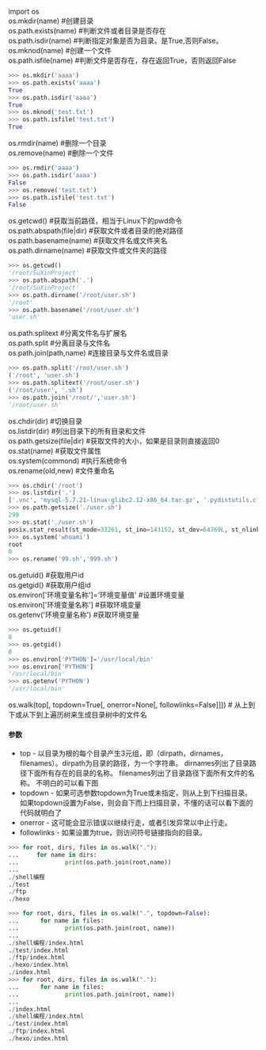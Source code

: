 import os  
os.mkdir(name)   #创建目录  
os.path.exists(name)   #判断文件或者目录是否存在  
os.path.isdir(name)     #判断指定对象是否为目录。是True,否则False。  
os.mknod(name)    #创建一个文件  
os.path.isfile(name)   #判断文件是否存在，存在返回True，否则返回False  
```python
>>> os.mkdir('aaaa')
>>> os.path.exists('aaaa')
True
>>> os.path.isdir('aaaa')
True
>>> os.mknod('test.txt')
>>> os.path.isfile('test.txt')
True
```
os.rmdir(name)     #删除一个目录  
os.remove(name) #删除一个文件  
```python
>>> os.rmdir('aaaa')
>>> os.path.isdir('aaaa')
False
>>> os.remove('test.txt')
>>> os.path.isfile('test.txt')
False
```
os.getcwd()   #获取当前路径，相当于Linux下的pwd命令  
os.path.abspath(file|dir)   #获取文件或者目录的绝对路径  
os.path.basename(name)  #获取文件名或文件夹名  
os.path.dirname(name)   #获取文件或文件夹的路径  
```python
>>> os.getcwd()
'/root/SuXinProject'
>>> os.path.abspath('.')
'/root/SuXinProject'
>>> os.path.dirname('/root/user.sh')
'/root'
>>> os.path.basename('/root/user.sh')
'user.sh'
```
os.path.splitext      #分离文件名与扩展名  
os.path.split     #分离目录与文件名  
os.path.join(path,name)   #连接目录与文件名或目录  
```python
>>> os.path.split('/root/user.sh')
('/root', 'user.sh')
>>> os.path.splitext('/root/user.sh')
('/root/user', '.sh')
>>> os.path.join('/root/','user.sh')
'/root/user.sh'
```
os.chdir(dir)   #切换目录  
os.listdir(dir)   #列出目录下的所有目录和文件  
os.path.getsize(file|dir)    #获取文件的大小，如果是目录则直接返回0  
os.stat(name)    #获取文件属性  
os.system(commond)   #执行系统命令  
os.rename(old,new)    #文件重命名  
```python
>>> os.chdir('/root')
>>> os.listdir('.')
['.vnc', 'mysql-5.7.21-linux-glibc2.12-x86_64.tar.gz', '.pydistutils.cfg', '.cache', '.git', 'file', '.mozilla', '.rnd', 'GUESS', 'Music', 'run.sh', '.finalshell', '.viminfy.tmp', '.config', 'docker-logspout-elk', 'Desktop', 'sed.txt', '100oush.sh', 'pid2.txt', '.cshrc', 'mynginx', '.bash_profile', 'etcd', 'sh.txt', 'oushu.sh', '.docker', '.viminfx.tmp', 'pid.sh', 'test', '.pycharm_helpers', 'user.sh', 'net', 'jiujiu.sh', '.dbus', 'sum100.sh', '.ssh', '.bashrc', 'LinEnum', 'sysinfo.sh', '.esd_auth', 'for100oushu.sh', 'pid1.txt', '.local', 'SuXinProject', 'phone.sh', '.ansible', '.viminfz.tmp', 'Documents', '.viminfo.tmp', 'study', '.ICEauthority', 'Pictures', 'for99.sh', '.bash_logout', '.pid.sh.swp', 'qiuhe.sh', 'pid.txt', '.viminfo', '.npm', 'fors00oushu.sh', '.pki', '99.sh', '.gitconfig', 'etcd-v3.2.10-linux-amd64', 'nohup.out', 'Public', 'user1.sh', 'diff.txt', '.Xauthority', '.virtualenvs', '.node_repl_history', '.pip', '.bash_history', 'Downloads', 'Videos', 'killpid.sh', 'Templates', 'daemon.json', 'beijing', 'dif', '.tcshrc', 'kill.sh', '.mysql_history', 'biao.txt', 'blog']
>>> os.path.getsize('./user.sh')
299
>>> os.stat('./user.sh')
posix.stat_result(st_mode=33261, st_ino=143152, st_dev=64769L, st_nlink=1, st_uid=0, st_gid=0, st_size=299, st_atime=1543135673, st_mtime=1542818209, st_ctime=1542818209)
>>> os.system('whoami')
root
0
>>> os.rename('99.sh','999.sh')
```
os.getuid()    #获取用户id  
os.getgid()    #获取用户组id  
os.environ['环境变量名称']='环境变量值'      #设置环境变量  
os.environ['环境变量名称']       #获取环境变量  
os.getenv('环境变量名称')       #获取环境变量  
```python
>>> os.getuid()
0
>>> os.getgid()
0
>>> os.environ['PYTHON']='/usr/local/bin'
>>> os.environ['PYTHON']
'/usr/local/bin'
>>> os.getenv('PYTHON')
'/usr/local/bin'
```
os.walk(top[, topdown=True[, onerror=None[, followlinks=False]]])      # 从上到下或从下到上遍历树来生成目录树中的文件名  
#### 参数
- top - 以目录为根的每个目录产生3元组，即（dirpath，dirnames，filenames）。dirpath为目录的路径，为一个字符串。
       dirnames列出了目录路径下面所有存在的目录的名称。
       filenames列出了目录路径下面所有文件的名称。
       不明白的可以看下图
- topdown - 如果可选参数topdown为True或未指定，则从上到下扫描目录。如果topdown设置为False，则会自下而上扫描目录，不懂的话可以看下面的代码就明白了
- onerror - 这可能会显示错误以继续行走，或者引发异常以中止行走。
- followlinks - 如果设置为true，则访问符号链接指向的目录。
```python
>>> for root, dirs, files in os.walk("."):
...     for name in dirs:
...             print(os.path.join(root,name))
... 
./shell编程
./test
./ftp
./hexo

>>> for root, dirs, files in os.walk(".", topdown=False):
...      for name in files:
...             print(os.path.join(root, name))
... 
./shell编程/index.html
./test/index.html
./ftp/index.html
./hexo/index.html
./index.html
>>> for root, dirs, files in os.walk("."):
...      for name in files:
...             print(os.path.join(root, name))
... 
./index.html
./shell编程/index.html
./test/index.html
./ftp/index.html
./hexo/index.html
```
